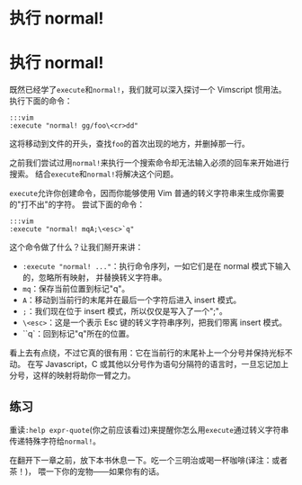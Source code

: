 # 执行 normal!

# 执行 normal!

既然已经学了`execute`和`normal!`，我们就可以深入探讨一个 Vimscript 惯用法。 执行下面的命令：

```
:::vim
:execute "normal! gg/foo\<cr>dd" 
```

这将移动到文件的开头，查找`foo`的首次出现的地方，并删掉那一行。

之前我们尝试过用`normal!`来执行一个搜索命令却无法输入必须的回车来开始进行搜索。 结合`execute`和`normal!`将解决这个问题。

`execute`允许你创建命令，因而你能够使用 Vim 普通的转义字符串来生成你需要的"打不出"的字符。 尝试下面的命令：

```
:::vim
:execute "normal! mqA;\<esc>`q" 
```

这个命令做了什么？让我们掰开来讲：

*   `:execute "normal! ..."`：执行命令序列，一如它们是在 normal 模式下输入的，忽略所有映射， 并替换转义字符串。
*   `mq`：保存当前位置到标记"q"。
*   `A`：移动到当前行的末尾并在最后一个字符后进入 insert 模式。
*   `;`：我们现在位于 insert 模式，所以仅仅是写入了一个";"。
*   `\<esc>`：这是一个表示 Esc 键的转义字符串序列，把我们带离 insert 模式。
*   ``q`：回到标记"q"所在的位置。

看上去有点绕，不过它真的很有用：它在当前行的末尾补上一个分号并保持光标不动。 在写 Javascript，C 或其他以分号作为语句分隔符的语言时，一旦忘记加上分号，这样的映射将助你一臂之力。

## 练习

重读`:help expr-quote`(你之前应该看过)来提醒你怎么用`execute`通过转义字符串传递特殊字符给`normal!`。

在翻开下一章之前，放下本书休息一下。吃一个三明治或喝一杯咖啡(译注：或者茶！)， 喂一下你的宠物——如果你有的话。